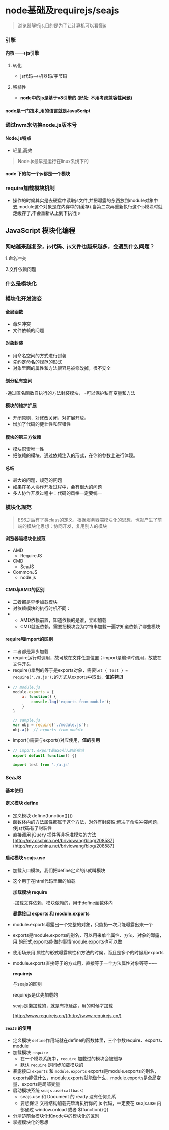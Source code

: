# node基础及requirejs/seajs

> 浏览器解析js,目的是为了让计算机可以看懂js

### 引擎

#### 内核---&gt;js引擎

1. 转化 
   * js代码--&gt;机器码/字节码
2. 移植性

   * **node中的js是基于v8引擎的 \(好处: 不用考虑兼容性问题\)**

#### node是一门技术,用的语言就是JavaScript

### 通过nvm来切换node.js版本号

#### Node.js特点

* 轻量,高效

> Node.js最早是运行在linux系统下的

#### node 下的每一个js都是一个模块

### require加载模块机制

* 操作的时候其实是去硬盘中读取js文件,并把曝露的东西放到module对象中去,module这个对象是在内存中的\(缓存\).当第二次再重新执行这个js模块时就走缓存了,不会重新从上到下执行js

## JavaScript 模块化编程

### 网站越来越复杂，js代码、js文件也越来越多，会遇到什么问题？

1.命名冲突

2.文件依赖问题

### 什么是模块化

### 模块化开发演变

#### 全局函数

* 命名冲突
* 文件依赖的问题

#### 对象封装

* 用命名空间的方式进行封装
* 先约定命名的规范的形式
* 对象里面的属性和方法很容易被修改掉，很不安全

#### 划分私有空间

-通过匿名函数自执行的方法封装模块， -可以保护私有变量和方法

#### 模块的维护扩展

* 开闭原则，对修改关闭，对扩展开放。
* 增加了代码的健壮性和容错性

#### 模块的第三方依赖

* 模块职责唯一性
* 把依赖的模块，通过依赖注入的形式，在你的参数上进行体现。

#### 总结

* 最大的问题，规范的问题
* 如果在多人协作开发过程中，会有很大的问题
* 多人协作开发过程中：代码的风格一定要统一

### 模块化规范

> ES6之后有了类class的定义，根据服务器端模块化的思想，也就产生了前端的模块化思想：协同开发，复用别人的模块

#### 浏览器端模块化规范

* AMD
  * RequireJS
* CMD
  * SeaJS
* CommonJS
  * node.js

#### CMD与AMD的区别

* 二者都是异步加载模块
* 对依赖模块的执行时机不同：
* * AMD依赖前置，知道依赖的是谁，立即加载
  * CMD就近依赖，需要把模块变为字符串加载一遍才知道依赖了哪些模块

#### require和import的区别

* 二者都是异步加载
* require运行时调用，故可放在文件任意位置；import是编译时调用，故放在文件开头
* require\(\)拿到的等于是exports对象，需要`let { test } = require('./a.js');`的方式从exports中取出，**值的拷贝**
* ```js
  // module.js
  module.exports = {
      a: function() {
          console.log('exports from module');
      }
  }

  // sample.js
  var obj = require('./module.js');
  obj.a()  // exports from module
  ```
* import\(\)需要与export\(\)对应使用，**值的引用**
* ```js
  // import、export是ES6引入的新规范
  export default function() {}

  import test from './a.js'
  ```

### SeaJS

#### 基本使用

#### 定义模块 define

* 定义模块 define\(function\(\){}\)
* 函数体内的方法属性都属于这个方法，对外有封装性;解决了命名冲突问题，使js代码有了封装性
* 直接调用 jQuery 插件等非标准模块的方法 [http://my.oschina.net/briviowang/blog/208587](http://my.oschina.net/briviowang/blog/208587)

#### 启动模块 seajs.use

* 加载入口模块，我们把define定义的js就叫模块
* 这个用于在html代码里面的加载

  **加载模块 require**

  -加载文件依赖、模块依赖的，用于define函数体内

  **暴露接口 exports 和 module.exports**

* module.exports曝露出一个完整的对象，只能扔一次只能曝露出来一个

* exports是module.exports的别名，可以用来单个属性、方法、对象的曝露，用.的形式,exports能做的事情module.exports也可以做

* 使用场景用.属性的形式曝露属性和方法的时候，而且是多个的时候用exports

* module.exports直接等于的方式用，直接等于一个方法属性对象等等~~~

  **requirejs**

  与seajs的区别

  requirejs是优先加载的

  seajs是懒加载的，就是有拖延症，用的时候才加载

  [http://www.requirejs.cn/](http://www.requirejs.cn/)

#### `SeaJS` 的使用

* 定义模块 `define`作用域就在define的函数体里，三个参数require、exports、module
* 加载模块 `require`
  * 在一个模块系统中，`require` 加载过的模块会被缓存
  * 默认 `require` 是同步加载模块的
* 暴露接口 `exports` 和 `module.exports` exports是module.exports的别名，exports能做什么，module.exports就能做什么，module.exports是全局变量，exports是局部变量
* 启动模块系统 `seajs.use(callback)`
  * seajs.use 和 Document 的 ready 没有任何关系
  * 要想保证 文档结构加载完毕再执行你的 js 代码，一定要在 seajs.use 内部通过 window.onload 或者 $\(function\(\){}\)
* 分清楚前台模块化和node中的模块化的区别
* 掌握模块化的思想



